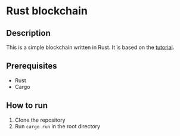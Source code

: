 # Rust blockchain

## Description
This is a simple blockchain written in Rust. It is based on the [tutorial](https://dev.to/ecj222/how-to-build-a-blockchain-from-scratch-in-rust-46).

## Prerequisites
- Rust
- Cargo

## How to run
1. Clone the repository
2. Run `cargo run` in the root directory